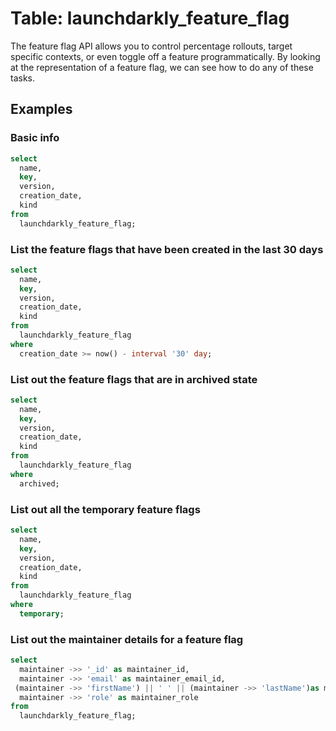# Table: launchdarkly_feature_flag

The feature flag API allows you to control percentage rollouts, target specific contexts, or even toggle off a feature programmatically. By looking at the representation of a feature flag, we can see how to do any of these tasks.

## Examples

### Basic info

```sql
select
  name,
  key,
  version,
  creation_date,
  kind
from
  launchdarkly_feature_flag;
```

### List the feature flags that have been created in the last 30 days

```sql
select
  name,
  key,
  version,
  creation_date,
  kind
from
  launchdarkly_feature_flag
where
  creation_date >= now() - interval '30' day;
```

### List out the feature flags that are in archived state

```sql
select
  name,
  key,
  version,
  creation_date,
  kind
from
  launchdarkly_feature_flag
where
  archived;
```

### List out all the temporary feature flags

```sql
select
  name,
  key,
  version,
  creation_date,
  kind
from
  launchdarkly_feature_flag
where
  temporary;
```

### List out the maintainer details for a feature flag

```sql
select
  maintainer ->> '_id' as maintainer_id,
  maintainer ->> 'email' as maintainer_email_id,
 (maintainer ->> 'firstName') || ' ' || (maintainer ->> 'lastName')as maintainer_name,
  maintainer ->> 'role' as maintainer_role
from
  launchdarkly_feature_flag;
```